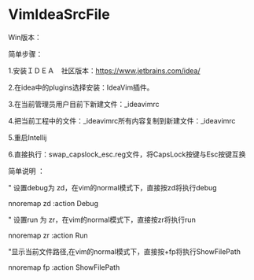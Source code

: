 # VimIdeaSrcFile



Win版本：



简单步骤：

1.安装ＩＤＥＡ　社区版本：https://www.jetbrains.com/idea/

2.在idea中的plugins选择安装：IdeaVim插件。

3.在当前管理员用户目前下新建文件：_ideavimrc

4.把当前工程中的文件：_ideavimrc所有内容复制到新建文件：_ideavimrc

5.重启Intellij

6.直接执行：swap_capslock_esc.reg文件，将CapsLock按键与Esc按键互换



简单说明 ：



" 设置debug为 zd，在vim的normal模式下，直接按zd将执行debug

nnoremap zd :action Debug<CR>

" 设置run 为 zr，在vim的normal模式下，直接按zr将执行run

nnoremap zr :action Run<CR>

"显示当前文件路径,在vim的normal模式下，直接按<space>+fp将执行ShowFilePath

nnoremap <Leader>fp :action ShowFilePath<CR>